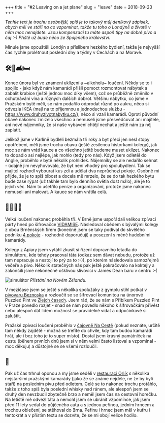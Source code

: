 +++
title = "#2 Leaving on a jet plane"
slug = "leave"
date = 2018-09-23
+++

_Tenhle text je trochu osobnější, spíš je to takový můj deníkový zápisek, abych měl ve stáří na co vzpomínat, takže tu toho o Londýně a životě v něm moc nenajdete. Jsou kompenzaci tu máte aspoň tipy na dobré pivo a čaj :-) Příště už bude něco ze Spojeného království._

Minule jsme opouštěli Londýn s příslibem hezkého bydlení, takže je nejvyšší čas rychle prolétnout poslední dny a týdny v Čechách a na Moravě.

## 🛠🚚🛋🛏

Konec února byl ve znamení uklízení a ~alkoholu~ loučení. Někdy se to i spojilo - jako když nám kamarádi přišli pomoct rozmontovat nábytek a zabalit krabice (ještě jednou moc díky všem), což se průběžně změnilo v ochutnávání vína a různých dalších dobrot. Většinu nábytku, co jsme v Pražském bytě měli, se nám podařilo odprodat různě po aukru, něco si odvezla IKEA (mají na to příjemnou a jednoduchou službu - https://www.druhyzivotnabytku.cz/), něco si vzali kamarádi. Oproti původní obavě nakonec zmizelo všechno a nemuseli jsme přesvědčovat ani majitele, ani nové nájemníky, že si naše vybavení chtějí nechat a ještě nám za něj zaplatit.

Jelikož jsme v Karlíně bydleli bezmála tři roky a byt přeci jen nesl stopy opotřebení, měli jsme trochu obavu (ještě zesílenou historkami kolegy), jak moc se nám vrátí kauce a co všechno ještě budeme muset uklízet. Nakonec to dopadlo asi nejlépe, jak mohlo (tedy pro nás). Když jsem odletěl do Anglie, proběhlo v bytě několik prohlídek. Nájemníky se ale nedařilo sehnat - údajně jim nevyhovovalo, že byt není vhodný pro spolubydlení. Tak se majitel rozhodl vybourat kus zdi a udělat dva neprůchozí pokoje. Osobně mi přijde, že je to spíš blbost a docela mě mrzelo, že se do tak hezkého bytu bude zase rýpat (už takhle tam bylo denního světla dost málo), ale je to jejich věc. Nám to ušetřilo peníze a organizování, protože jsme nakonec nemuseli ani malovat. A kauce se nám vrátila celá.

## 🎉🍾🍻🍷

Velká loučení nakonec proběhla tři. V Brně jsme uspořádali velikou zpívací párty hned po šifrovačce [VIDAMISE](https://vida.cz/doprovodny-program/mise). Následoval obědem s bývalými kolegy z obou Brněnských firem (konečně jsem se taky podíval do skvělého podniku [4 pokoje](https://www.miluju4pokoje.cz/) - rozhodně doporučuji) a posezení s méně hudebními kamarády.

Kolegy z Apiary jsem vytáhl zkusit si řízení dopravního letadla do simulátoru, kde tehdy pracoval táta (odkaz sem dávat nebudu, protože už tam nepracuje a nestojí to prý za to :-)), po kterém následovala samozřejmě večeře a pivo. Několik statečných nás pak ještě pokračovalo na koktejly a zakončili jsme nekonečně ošklivou slivovicí v James Dean baru v centru :-)

![simulátor](/simulator.jpg)
_Přistání na Novém Zélandu._

V mezičase jsem se ještě s několika spolužáky z gymplu stihl potkat v [pivovaru Beznoska](https://skolicka.cz/) a rozloučit se se šifrovací komunitou na únorové Puzzled Pint ve [Zlejch časech](http://zlycasy.eu/). Jsem rád, že se nám s Přibíkem Puzzled Pint v Praze povedlo rozjet - snad se nám povedlo někoho k šifrovačkám přivést nebo alespoň dát lidem možnost se pravidelně vídat a odpočinkově si zaluštit.

Pražské zpívací loučení proběhlo v [čajovně Na Cestě](http://www.cajovna-naceste.cz/) (pokud neznáte, určitě tam někdy zajdětě - možná se trefíte do chvíle, kdy tam budou kamarádi hrát, ale i bez toho je to super místo). Dostal jsem krásný památníček na cestu (během prvních dnů jsem si v něm velmi často listoval a vzpomínal - moc děkuju) a důstojně se se všemi rozloučil.

## 🛫
Pak už čas trhnul oponou a my jsme seděli v [restauraci Orlík](http://www.restaurant-orlik.cz/) s několika nejstaršími pražskými kamarády (jako že se známe nejdéle, ne že by byli staří) na posledním pivu před odletem. Celé se to nakonec trochu protáhlo, takže z toho spíš byla poslední whisky nad ránem, ale alespoň jsem se druhý den nevzbudil zbytečně brzo a neměl jsem čas na cestovní horečku. Na letiště mě odvezl táta a nemohl jsem se ubránit vzpomínce, jak jsem před 11 lety sedal do půjčeného auta a s jednou peřinou, jedním hrncem a trochou oblečení, se stěhoval do Brna. Peřinu i hrnec jsem měl v kufru i tentokrát a v přístím textu se dozvíte, že se mi obojí velice hodilo.
